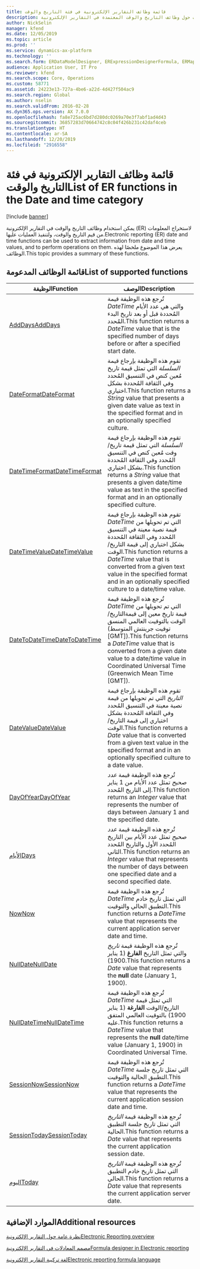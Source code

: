 ```yaml
---
title: قائمة وظائف التقارير الإلكترونية في فئة التاريخ والوقت
description: يوفر هذا الموضوع معلومات حول وظائف التاريخ والوقت المعتمدة في التقارير الإلكترونية (ER).
author: NickSelin
manager: kfend
ms.date: 12/05/2019
ms.topic: article
ms.prod: ''
ms.service: dynamics-ax-platform
ms.technology: ''
ms.search.form: ERDataModelDesigner, ERExpressionDesignerFormula, ERMappedFormatDesigner, ERModelMappingDesigner
audience: Application User, IT Pro
ms.reviewer: kfend
ms.search.scope: Core, Operations
ms.custom: 58771
ms.assetid: 24223e13-727a-4be6-a22d-4d427f504ac9
ms.search.region: Global
ms.author: nselin
ms.search.validFrom: 2016-02-28
ms.dyn365.ops.version: AX 7.0.0
ms.openlocfilehash: fa8e725ac6bd7d280dc0269a70e3f7abf1ad4d43
ms.sourcegitcommit: 36857283d70664742c8c04f426b231c42daf4ceb
ms.translationtype: HT
ms.contentlocale: ar-SA
ms.lasthandoff: 12/20/2019
ms.locfileid: "2916558"
---
```

# <a name="list-of-er-functions-in-the-date-and-time-category"></a><span data-ttu-id="ead10-103">قائمة وظائف التقارير الإلكترونية في فئة التاريخ والوقت</span><span class="sxs-lookup"><span data-stu-id="ead10-103">List of ER functions in the Date and time category</span></span>

[!include [banner](../includes/banner.md)]

<span data-ttu-id="ead10-104">يمكن استخدام وظائف التاريخ والوقت في التقارير الإلكترونية (ER) لاستخراج المعلومات من قيم التاريخ والوقت، ولتنفيذ العمليات عليها.</span><span class="sxs-lookup"><span data-stu-id="ead10-104">Electronic reporting (ER) date and time functions can be used to extract information from date and time values, and to perform operations on them.</span></span> <span data-ttu-id="ead10-105">يعرض هذا الموضوع ملخصًا لهذه الوظائف.</span><span class="sxs-lookup"><span data-stu-id="ead10-105">This topic provides a summary of these functions.</span></span>

## <a name="list-of-supported-functions"></a><span data-ttu-id="ead10-106">قائمة الوظائف المدعومة</span><span class="sxs-lookup"><span data-stu-id="ead10-106">List of supported functions</span></span>

| <span data-ttu-id="ead10-107">الوظيفة</span><span class="sxs-lookup"><span data-stu-id="ead10-107">Function</span></span> | <span data-ttu-id="ead10-108">‏‏الوصف</span><span class="sxs-lookup"><span data-stu-id="ead10-108">Description</span></span> |
|----------|-------------|
| [<span data-ttu-id="ead10-109">AddDays</span><span class="sxs-lookup"><span data-stu-id="ead10-109">AddDays</span></span>](er-functions-datetime-adddays.md) | <span data-ttu-id="ead10-110">تُرجع هذه الوظيفة قيمة *DateTime* والتي هي عدد الأيام المُحددة قبل أو بعد تاريخ البدء المُحدد.</span><span class="sxs-lookup"><span data-stu-id="ead10-110">This function returns a *DateTime* value that is the specified number of days before or after a specified start date.</span></span> |
| [<span data-ttu-id="ead10-111">DateFormat</span><span class="sxs-lookup"><span data-stu-id="ead10-111">DateFormat</span></span>](er-functions-datetime-dateformat.md) | <span data-ttu-id="ead10-112">تقوم هذه الوظيفة بإرجاع قيمة *السلسلة* التي تمثل قيمة تاريخ مُعين كنص في التنسيق المُحدد وفي الثقافة المُحددة بشكل اختياري.</span><span class="sxs-lookup"><span data-stu-id="ead10-112">This function returns a *String* value that presents a given date value as text in the specified format and in an optionally specified culture.</span></span> |
| [<span data-ttu-id="ead10-113">DateTimeFormat</span><span class="sxs-lookup"><span data-stu-id="ead10-113">DateTimeFormat</span></span>](er-functions-datetime-datetimeformat.md) | <span data-ttu-id="ead10-114">تقوم هذه الوظيفة بإرجاع قيمة *السلسلة* التي تمثل قيمة تاريخ/وقت مُعين كنص في التنسيق المُحدد وفي الثقافة المُحددة بشكل اختياري.</span><span class="sxs-lookup"><span data-stu-id="ead10-114">This function returns a *String* value that presents a given date/time value as text in the specified format and in an optionally specified culture.</span></span> |
| [<span data-ttu-id="ead10-115">DateTimeValue</span><span class="sxs-lookup"><span data-stu-id="ead10-115">DateTimeValue</span></span>](er-functions-datetime-datetimevalue.md) | <span data-ttu-id="ead10-116">تقوم هذه الوظيفة بإرجاع قيمة *DateTime* التي تم تحويلها من قيمة نصية معينة في التنسيق المُحدد وفي الثقافة المُحددة بشكل اختياري إلى قيمة التاريخ/الوقت.</span><span class="sxs-lookup"><span data-stu-id="ead10-116">This function returns a *DateTime* value that is converted from a given text value in the specified format and in an optionally specified culture to a date/time value.</span></span> |
| [<span data-ttu-id="ead10-117">DateToDateTime</span><span class="sxs-lookup"><span data-stu-id="ead10-117">DateToDateTime</span></span>](er-functions-datetime-datetodatetime.md) | <span data-ttu-id="ead10-118">تُرجع هذه الوظيفة قيمة *DateTime* التي تم تحويلها من قيمة تاريخ معين إلى قيمةالتاريخ/الوقت بالتوقيت  العالمي المنسق (توقيت جرينتش المتوسط \[GMT\]).</span><span class="sxs-lookup"><span data-stu-id="ead10-118">This function returns a *DateTime* value that is converted from a given date value to a date/time value in Coordinated Universal Time (Greenwich Mean Time \[GMT\]).</span></span> |
| [<span data-ttu-id="ead10-119">DateValue</span><span class="sxs-lookup"><span data-stu-id="ead10-119">DateValue</span></span>](er-functions-datetime-datevalue.md) | <span data-ttu-id="ead10-120">تقوم هذه الوظيفة بإرجاع قيمة *التاريخ* التي تم تحويلها من قيمة نصية معينة في التنسيق المُحدد وفي الثقافة المُحددة بشكل اختياري إلى قيمة التاريخ/الوقت.</span><span class="sxs-lookup"><span data-stu-id="ead10-120">This function returns a *Date* value that is converted from a given text value in the specified format and in an optionally specified culture to a date value.</span></span> |
| [<span data-ttu-id="ead10-121">DayOfYear</span><span class="sxs-lookup"><span data-stu-id="ead10-121">DayOfYear</span></span>](er-functions-datetime-dayofyear.md) | <span data-ttu-id="ead10-122">تُرجع هذه الوظيفة قيمة *عدد صحيح* تمثل عدد الأيام من 1 يناير إلى التاريخ المُحدد.</span><span class="sxs-lookup"><span data-stu-id="ead10-122">This function returns an *Integer* value that represents the number of days between January 1 and the specified date.</span></span> |
| [<span data-ttu-id="ead10-123">الأيام</span><span class="sxs-lookup"><span data-stu-id="ead10-123">Days</span></span>](er-functions-datetime-days.md) | <span data-ttu-id="ead10-124">تُرجع هذه الوظيفة قيمة *عدد صحيح* تمثل عدد الأيام بين التاريخ المُحدد الأول والتاريخ المُحدد الثاني.</span><span class="sxs-lookup"><span data-stu-id="ead10-124">This function returns an *Integer* value that represents the number of days between one specified date and a second specified date.</span></span> |
| [<span data-ttu-id="ead10-125">Now</span><span class="sxs-lookup"><span data-stu-id="ead10-125">Now</span></span>](er-functions-datetime-now.md) | <span data-ttu-id="ead10-126">تُرجع هذه الوظيفة قيمة *DateTime* التي تمثل تاريخ خادم التطبيق الحالي والتوقيت.</span><span class="sxs-lookup"><span data-stu-id="ead10-126">This function returns a *DateTime* value that represents the current application server date and time.</span></span> |
| [<span data-ttu-id="ead10-127">NullDate</span><span class="sxs-lookup"><span data-stu-id="ead10-127">NullDate</span></span>](er-functions-datetime-nulldate.md) | <span data-ttu-id="ead10-128">تُرجع هذه الوظيفة قيمة *تاريخ* والتي تمثل التاريخ **الفارغ** (1 يناير 1900).</span><span class="sxs-lookup"><span data-stu-id="ead10-128">This function returns a *Date* value that represents the **null** date (January 1, 1900).</span></span> |
| [<span data-ttu-id="ead10-129">NullDateTime</span><span class="sxs-lookup"><span data-stu-id="ead10-129">NullDateTime</span></span>](er-functions-datetime-nulldatetime.md) | <span data-ttu-id="ead10-130">تُرجع هذه الوظيفة قيمة *DateTime* التي تمثل قيمة التاريخ/الوقت **الفارغة** (1 يناير 1900) بالتوقيت العالمي المتفق عليه.</span><span class="sxs-lookup"><span data-stu-id="ead10-130">This function returns a *DateTime* value that represents the **null** date/time value (January 1, 1900) in Coordinated Universal Time.</span></span> |
| [<span data-ttu-id="ead10-131">SessionNow</span><span class="sxs-lookup"><span data-stu-id="ead10-131">SessionNow</span></span>](er-functions-datetime-sessionnow.md) | <span data-ttu-id="ead10-132">تُرجع هذه الوظيفة قيمة *DateTime* التي تمثل تاريخ جلسة التطبيق الحالية والتوقيت.</span><span class="sxs-lookup"><span data-stu-id="ead10-132">This function returns a *DateTime* value that represents the current application session date and time.</span></span> |
| [<span data-ttu-id="ead10-133">SessionToday</span><span class="sxs-lookup"><span data-stu-id="ead10-133">SessionToday</span></span>](er-functions-datetime-sessiontoday.md) | <span data-ttu-id="ead10-134">تُرجع هذه الوظيفة قيمة *التاريخ* التي تمثل تاريخ جلسة التطبيق الحالية.</span><span class="sxs-lookup"><span data-stu-id="ead10-134">This function returns a *Date* value that represents the current application session date.</span></span> |
| [<span data-ttu-id="ead10-135">اليوم</span><span class="sxs-lookup"><span data-stu-id="ead10-135">Today</span></span>](er-functions-datetime-today.md) | <span data-ttu-id="ead10-136">تُرجع هذه الوظيفة قيمة *التاريخ* التي تمثل تاريخ خادم التطبيق الحالي.</span><span class="sxs-lookup"><span data-stu-id="ead10-136">This function returns a *Date* value that represents the current application server date.</span></span> |

## <a name="additional-resources"></a><span data-ttu-id="ead10-137">الموارد الإضافية</span><span class="sxs-lookup"><span data-stu-id="ead10-137">Additional resources</span></span>

[<span data-ttu-id="ead10-138">نظرة عامة حول التقارير الإلكترونية</span><span class="sxs-lookup"><span data-stu-id="ead10-138">Electronic Reporting overview</span></span>](general-electronic-reporting.md)

[<span data-ttu-id="ead10-139">مصمم المعادلات في التقارير الإلكترونية</span><span class="sxs-lookup"><span data-stu-id="ead10-139">Formula designer in Electronic reporting</span></span>](general-electronic-reporting-formula-designer.md)

[<span data-ttu-id="ead10-140">لغة تركيبة التقارير الإلكترونية</span><span class="sxs-lookup"><span data-stu-id="ead10-140">Electronic reporting formula language</span></span>](er-formula-language.md)
